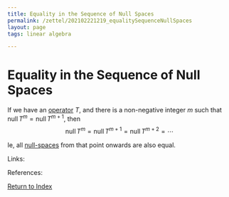```yaml
---
title: Equality in the Sequence of Null Spaces
permalink: /zettel/202102221219_equalitySequenceNullSpaces
layout: page
tags: linear algebra

---
```

# Equality in the Sequence of Null Spaces

If we have an [operator](202102082104_operatorDefinition) $T$, and there is a non-negative integer $m$ such that $\textrm{null} \, T^m = \textrm{null} \, T^{m+1}$, then
$$
\textrm{null} \, T^m = \textrm{null} \, T^{m+1} = \textrm{null} \, T^{m+2} = \cdots
$$

Ie, all [null-spaces](202102071742_nullSpaceDefinition) from that point onwards are also equal.

Links: 

References: 

[Return to Index](index)